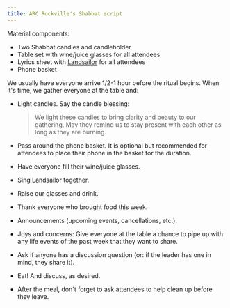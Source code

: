 ```yaml
---
title: ARC Rockville's Shabbat script
---
```

Material components:

* Two Shabbat candles and candleholder
* Table set with wine/juice glasses for all attendees
* Lyrics sheet with [Landsailor](https://secularsolstice.github.io/songs/Landsailor/gen/) for all attendees
* Phone basket

We usually have everyone arrive 1/2-1 hour before the ritual begins. When it's time, we gather everyone at the table and:

* Light candles. Say the candle blessing:

    > We light these candles to bring clarity and beauty to our gathering. May they remind us to stay present with each other as long as they are burning.

* Pass around the phone basket. It is optional but recommended for attendees to place their phone in the basket for the duration.
* Have everyone fill their wine/juice glasses.
* Sing Landsailor together.
* Raise our glasses and drink.
* Thank everyone who brought food this week.
* Announcements (upcoming events, cancellations, etc.).
* Joys and concerns: Give everyone at the table a chance to pipe up with any life events of the past week that they want to share.
* Ask if anyone has a discussion question (or: if the leader has one in mind, they share it).
* Eat! And discuss, as desired.
* After the meal, don't forget to ask attendees to help clean up before they leave.

